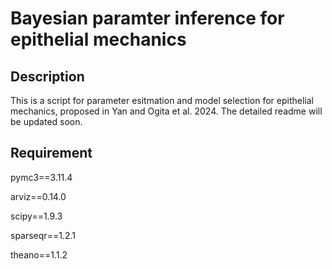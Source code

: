Bayesian paramter inference for epithelial mechanics
===

## Description

This is a script for parameter esitmation and model selection for epithelial mechanics, proposed in Yan and Ogita et al. 2024. 
The detailed readme will be updated soon.

## Requirement

pymc3==3.11.4

arviz==0.14.0

scipy==1.9.3

sparseqr==1.2.1

theano==1.1.2
